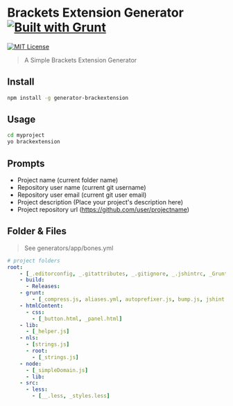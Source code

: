 # Brackets Extension Generator [![Built with Grunt][grunt-img]](http://gruntjs.com/)

[![MIT License][license-img]][license-url]

> A Simple Brackets Extension Generator

## Install

```bash
npm install -g generator-brackextension
```

## Usage

```bash
cd myproject
yo brackextension
```

## Prompts

* Project name (current folder name)
* Repository user name (current git username)
* Repository user email (current git user email)
* Project description (Place your project's description here)
* Project repository url (https://github.com/user/projectname)

## Folder & Files

> See generators/app/bones.yml

```yml
# project folders
root:
    - [_.editorconfig, _.gitattributes, _.gitignore, _.jshintrc, _Gruntfile.js, _LICENSE-MIT, _main.js, _package.json, _README.md, CHANGELOG.md, strings.js]
    - build:
      - Releases:
    - grunt:
        - [_compress.js, aliases.yml, autoprefixer.js, bump.js, jshint.js, less.js, watch.js]
    - htmlContent:
      - css:
        - [_button.html, _panel.html]
    - lib:
      - [_helper.js]
    - nls:
      - [strings.js]
      - root:
        - [_strings.js]
    - node:
      - [_simpleDomain.js]
      - lib:
    - src:
      - less:
        - [__.less, _styles.less]
```

[grunt-img]: https://cdn.gruntjs.com/builtwith.png

[license-img]: http://img.shields.io/badge/license-MIT-blue.svg?style=flat-square
[license-url]: LICENSE-MIT
